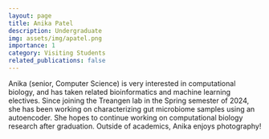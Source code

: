 ```yaml
---
layout: page
title: Anika Patel
description: Undergraduate
img: assets/img/apatel.png
importance: 1
category: Visiting Students
related_publications: false
---
```


Anika (senior, Computer Science) is very interested in computational biology, and has taken related bioinformatics and machine learning electives. Since joining the Treangen lab in the Spring semester of 2024, she has been working on characterizing gut microbiome samples using an autoencoder. She hopes to continue working on computational biology research after graduation. Outside of academics, Anika enjoys photography!